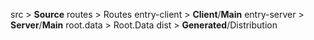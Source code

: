 src           >  __Source__
routes        >  Routes
entry-client  >  __Client__/__Main__
entry-server  >  __Server__/__Main__
root.data     >  Root.Data
dist          >  __Generated__/Distribution
